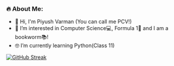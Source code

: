 ### :fire: About Me:
- 🤙 Hi, I'm Piyush Varman (You can call me PCV!)
- 💫 I’m interested in Computer Science💻, Formula 1🏁 and I am a bookworm📚!
- 🤓 I’m currently learning Python(Class 11)


[![GitHub Streak](http://github-readme-streak-stats.herokuapp.com?user=PiyushVarman&theme=dark&date_format=M%20j%5B%2C%20Y%5D&stroke=DD2727&sideLabels=FFDE00)](https://git.io/streak-stats)
<!---
PiyushVarman/PiyushVarman is a ✨ special ✨ repository because its `README.md` (this file) appears on your GitHub profile.
You can click the Preview link to take a look at your changes.
--->

